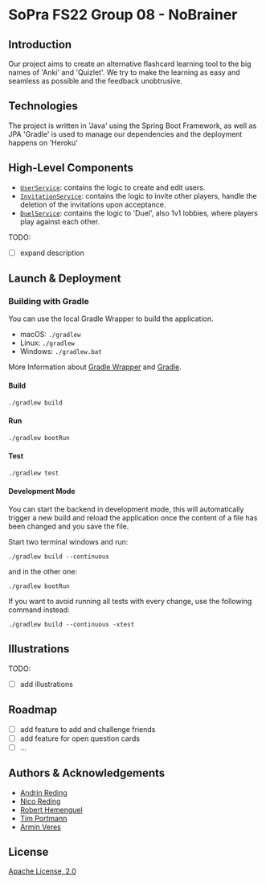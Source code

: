 # SoPra FS22 Group 08 - NoBrainer

## Introduction

Our project aims to create an alternative flashcard learning tool to the big names
of 'Anki' and 'Quizlet'.
We try to make the learning as easy and seamless as possible and the feedback unobtrusive.

## Technologies

The project is written in 'Java' using the Spring Boot Framework, as well as JPA
'Gradle' is used to manage our dependencies and the deployment happens on 'Heroku'

## High-Level Components

-   [`UserService`](https://github.com/sopra-fs22-group-08/server/blob/master/src/main/java/ch/uzh/ifi/hase/soprafs22/service/UserService.java): contains the logic to create and edit users.
-   [`InvitationService`](https://github.com/sopra-fs22-group-08/server/blob/master/src/main/java/ch/uzh/ifi/hase/soprafs22/service/InvitationService.java): contains the logic to invite other players, handle the
    deletion of the invitations upon acceptance.
-   [`DuelService`](https://github.com/sopra-fs22-group-08/server/blob/master/src/main/java/ch/uzh/ifi/hase/soprafs22/service/DuelService.java): contains the logic to 'Duel', also 1v1 lobbies, where players
    play against each other.

TODO:

-   [ ] expand description

## Launch & Deployment

### Building with Gradle

You can use the local Gradle Wrapper to build the application.

-   macOS: `./gradlew`
-   Linux: `./gradlew`
-   Windows: `./gradlew.bat`

More Information about [Gradle Wrapper](https://docs.gradle.org/current/userguide/gradle_wrapper.html) and [Gradle](https://gradle.org/docs/).

#### Build

```bash
./gradlew build
```

#### Run

```bash
./gradlew bootRun
```

#### Test

```bash
./gradlew test
```

#### Development Mode

You can start the backend in development mode, this will automatically trigger a new build and reload the application
once the content of a file has been changed and you save the file.

Start two terminal windows and run:

`./gradlew build --continuous`

and in the other one:

`./gradlew bootRun`

If you want to avoid running all tests with every change, use the following command instead:

`./gradlew build --continuous -xtest`

## Illustrations

TODO:

-   [ ] add illustrations

## Roadmap

-   [ ] add feature to add and challenge friends
-   [ ] add feature for open question cards
-   [ ] ...

## Authors & Acknowledgements

-   [Andrin Reding](https://github.com/aredin69)
-   [Nico Reding](https://github.com/niredi)
-   [Robert Hemenguel](https://github.com/RibelH)
-   [Tim Portmann](https://github.com/tportmann-uzh)
-   [Armin Veres](https://github.com/arminveres)

## License

[Apache License, 2.0](./LICENSE)
